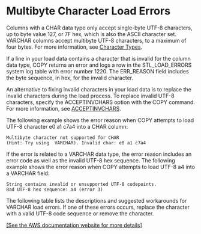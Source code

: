 # Multibyte Character Load Errors<a name="multi-byte-character-load-errors"></a>

Columns with a CHAR data type only accept single\-byte UTF\-8 characters, up to byte value 127, or 7F hex, which is also the ASCII character set\. VARCHAR columns accept multibyte UTF\-8 characters, to a maximum of four bytes\. For more information, see [Character Types](r_Character_types.md)\. 

If a line in your load data contains a character that is invalid for the column data type, COPY returns an error and logs a row in the STL\_LOAD\_ERRORS system log table with error number 1220\. The ERR\_REASON field includes the byte sequence, in hex, for the invalid character\. 

An alternative to fixing invalid characters in your load data is to replace the invalid characters during the load process\. To replace invalid UTF\-8 characters, specify the ACCEPTINVCHARS option with the COPY command\. For more information, see [ACCEPTINVCHARS](copy-parameters-data-conversion.md#acceptinvchars)\.

The following example shows the error reason when COPY attempts to load UTF\-8 character e0 a1 c7a4 into a CHAR column:

```
Multibyte character not supported for CHAR 
(Hint: Try using  VARCHAR). Invalid char: e0 a1 c7a4
```

If the error is related to a VARCHAR data type, the error reason includes an error code as well as the invalid UTF\-8 hex sequence\. The following example shows the error reason when COPY attempts to load UTF\-8 a4 into a VARCHAR field:

```
String contains invalid or unsupported UTF-8 codepoints. 
Bad UTF-8 hex sequence: a4 (error 3)
```

The following table lists the descriptions and suggested workarounds for VARCHAR load errors\. If one of these errors occurs, replace the character with a valid UTF\-8 code sequence or remove the character\.

[\[See the AWS documentation website for more details\]](http://docs.aws.amazon.com/redshift/latest/dg/multi-byte-character-load-errors.html)